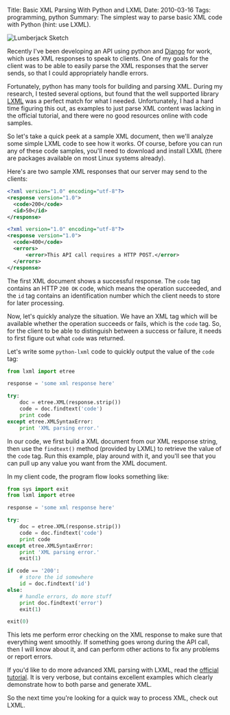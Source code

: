 Title: Basic XML Parsing With Python and LXML
Date: 2010-03-16
Tags: programming, python
Summary: The simplest way to parse basic XML code with Python (hint: use LXML).


![Lumberjack Sketch][]


Recently I've been developing an API using python and [Django][] for work,
which uses XML responses to speak to clients.  One of my goals for the client
was to be able to easily parse the XML responses that the server sends, so that
I could appropriately handle errors.

Fortunately, python has many tools for building and parsing XML.  During my
research, I tested several options, but found that the well supported library
[LXML][] was a perfect match for what I needed.  Unfortunately, I had a hard
time figuring this out, as examples to just parse XML content was lacking in
the official tutorial, and there were no good resources online with code
samples.

So let's take a quick peek at a sample XML document, then we'll analyze some
simple LXML code to see how it works.  Of course, before you can run any of
these code samples, you'll need to download and install LXML (there are
packages available on most Linux systems already).

Here's are two sample XML responses that our server may send to the clients:

```xml
<?xml version="1.0" encoding="utf-8"?>
<response version="1.0">
  <code>200</code>
  <id>50</id>
</response>
```

```xml
<?xml version="1.0" encoding="utf-8"?>
<response version="1.0">
  <code>400</code>
  <errors>
      <error>This API call requires a HTTP POST.</error>
  </errors>
</response>
```

The first XML document shows a successful response.  The `code` tag contains an
HTTP `200 OK` code, which means the operation succeeded, and the `id` tag
contains an identification number which the client needs to store for later
processing.

Now, let's quickly analyze the situation.  We have an XML tag which will be
available whether the operation succeeds or fails, which is the `code` tag.
So, for the client to be able to distinguish between a success or failure, it
needs to first figure out what `code` was returned.

Let's write some `python-lxml` code to quickly output the value of the `code`
tag:

```python
from lxml import etree

response = 'some xml response here'

try:
    doc = etree.XML(response.strip())
    code = doc.findtext('code')
    print code
except etree.XMLSyntaxError:
    print 'XML parsing error.'
```

In our code, we first build a XML document from our XML response string, then
use the `findtext()` method (provided by LXML) to retrieve the value of the
`code` tag.  Run this example, play around with it, and you'll see that you can
pull up any value you want from the XML document.

In my client code, the program flow looks something like:

```python
from sys import exit
from lxml import etree

response = 'some xml response here'

try:
    doc = etree.XML(response.strip())
    code = doc.findtext('code')
    print code
except etree.XMLSyntaxError:
    print 'XML parsing error.'
    exit(1)

if code == '200':
    # store the id somewhere
    id = doc.findtext('id')
else:
    # handle errors, do more stuff
    print doc.findtext('error')
    exit(1)

exit(0)
```

This lets me perform error checking on the XML response to make sure that
everything went smoothly.  If something goes wrong during the API call, then I
will know about it, and can perform other actions to fix any problems or report
errors.

If you'd like to do more advanced XML parsing with LXML, read the
[official tutorial][].  It is very verbose, but contains excellent examples
which clearly demonstrate how to both parse and generate XML.

So the next time you're looking for a quick way to process XML, check out LXML.


  [Lumberjack Sketch]: {filename}/images/2010/lumberjack-sketch.png "Lumberjack Sketch"
  [Django]: https://www.djangoproject.com/ "Django"
  [LXML]: http://lxml.de/ "LXML"
  [official tutorial]: http://lxml.de/tutorial.html "LXML Tutorial"
